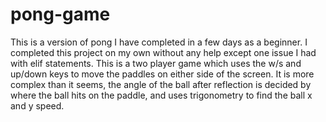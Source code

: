 # pong-game
This is a version of pong I have completed in a few days as a beginner. I completed this project on my own without any help except one issue I had with elif statements. 
This is a two player game which uses the w/s and up/down keys to move the paddles on either side of the screen. It is more complex than it seems, the angle of the ball 
after reflection is decided by where the ball hits on the paddle, and uses trigonometry to find the ball x and y speed.

